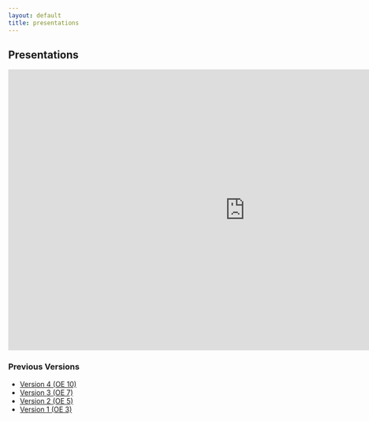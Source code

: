 ```yaml
---
layout: default
title: presentations
---
```


## Presentations

<iframe src="https://docs.google.com/presentation/d/e/2PACX-1vSToccNRmAklGAyfbhhdofTs_Bi-1bv-2XHU7VXgDCCMqhiGYk3RNZhiASGVZS8lztKqlBgN2jma8o4/embed?start=false&loop=false&delayms=10000" frameborder="0" width="960" height="569" allowfullscreen="true" mozallowfullscreen="true" webkitallowfullscreen="true"></iframe>


### Previous Versions

- [Version 4 (OE 10)](https://docs.google.com/presentation/d/e/2PACX-1vSToccNRmAklGAyfbhhdofTs_Bi-1bv-2XHU7VXgDCCMqhiGYk3RNZhiASGVZS8lztKqlBgN2jma8o4/pub?start=false&loop=false&delayms=3000)
- [Version 3 (OE 7)](https://docs.google.com/presentation/d/e/2PACX-1vS2Ff3Mug4JClBPS-iqRxoI5fw27bEP-bJhA7tASfqklgvdF3l-GcPklp0wMdY-LzfY3igIn2dVekWA/pub?start=false&loop=false&delayms=3000)
- [Version 2 (OE 5)](https://docs.google.com/presentation/d/e/2PACX-1vQR-yoya2GNqqyLAr_KV9dRD_NXeEPn8fje0OUQEleVcQSBfT0IIbNcf26DgwVP0zG6Fb0Etbuh09_w/pub?start=false&loop=false&delayms=3000)
- [Version 1 (OE 3)](https://docs.google.com/presentation/d/e/2PACX-1vTc6Da5VLCCrz4AyOQAl109nofvueaYAg6qu0TBhT6s8fV0qgSGlxHjy4swdlWTwBSTmU3s1w6Whzm9/pub?start=false&loop=false&delayms=3000)
